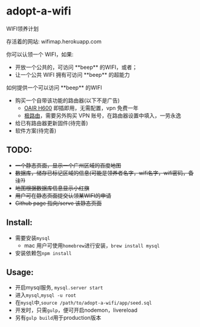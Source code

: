 # adopt-a-wifi
WIFI领养计划

存活着的网站: wifimap.herokuapp.com

你可以认领一个 WIFI，如果:
* 开放一个公共的，可访问 \*\*beep\*\* 的WIFI，或者；
* 让一个公共 WIFI 拥有可访问 \*\*beep\*\* 的超能力


如何提供一个可以访问 \*\*beep\*\* 的WIFI
* 购买一个自带该功能的路由器(以下不是广告)
  * [OAIR H600](http://www.oair.com/index.php/index/web2_pro_c_h600.html) 即插即用，无需配置，vpn 免费一年
  * [极路由](http://hiwifi.com/)，需要另外购买 VPN 账号，在路由器设置中填入，一劳永逸
* 给已有路由器更新固件(待完善)
* 软件方案(待完善)

## TODO:
* ~~一个静态页面，显示一个广州区域的百度地图~~
* ~~数据库，储存已标记区域的信息(可能是领养者名字，wifi名字，wifi密码，备注?)~~
* ~~地图根据数据库信息显示小红旗~~
* ~~用户可在静态页面提交认领某WIFI的申请~~
* ~~Github page 指向/serve 该静态页面~~

## Install:
* 需要安装`mysql`
    * mac 用户可使用`homebrew`进行安装，`brew install mysql`
* 安装依赖包`npm install`

## Usage:
* 开启mysql服务, `mysql.server start`
* 进入`mysql`,`mysql -u root`
* 在`mysql`中,`source /path/to/adopt-a-wifi/app/seed.sql`
* 开发时，只需`gulp`，便可开启nodemon，livereload
* 另有`gulp build`用于production版本



